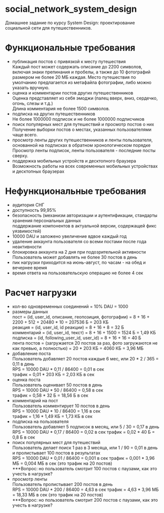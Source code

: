 # social_network_system_design
Домашнее задание по курсу System Design:
проектирование социальной сети для путешественников.

# Функциональные требования
- публикация постов с привязкой к месту путешествия  
Каждый пост может содержать описание до 2200 символов, включая знаки препинания и пробелы,
а также до 10 фотографий размером не более 20 МБ каждая.
Место путешествия по умолчанию предлагается из метафайла фотографии,
либо можно указать вручную.
- оценка и комментарии постов других путешественников  
Оценка представляет из себя эмоджи (палец вверх, вниз, сердечко, огонь, слезы и т.д.)  
Длина комментария не более 1500 символов.
- подписка на других путешественников  
Не более 1000000 подписок и не более 1000000 подписчиков
- поиск популярных мест для путешествий и просмотр постов о них  
Получение выборки постов о местах, указанных пользователями чаще всего.
- просмотр ленты других путешественников и ленты пользователя, основанной на подписках в обратном хронологическом порядке  
Просмотр ленты подписок, ленты пользователя - последние посты сверху.
- поддержка мобильных устройств и десктопного браузера  
Возможность работы на всех современных мобильных устройствах и десктопных браузерах

# Нефункциональные требования
- аудитория СНГ
- доступность 99,95%
- безопасность (механизм авторизации и аутентификации, стандарты хранения персональных данных  
  поддержание компонентов в актуальной версии, содержащей фикс уязвимостей)
- 10000 DAU и заложено увеличение вдвое каждый год
- удаление аккаунта пользователя со всеми постами после года неактивности
- блокировка аккаунта на 2 дня при подозрительной активности  
  Пользователь может добавлять не более 30 постов в день
- пик нагрузки приходится на июнь-август, по часам - на обед и вечернее время
- время ответа на пользовательскую операцию не более 4 сек

# Расчет нагрузки
- кол-во одновременных соединений = 10% DAU = 1000
- размеры данных  
  пост = (id, user_id, описание, геопозиция, фотографии) = 8 + 16 + 2200 + 512 + 20480 * 10 =  207536 Б = 203 КБ  
  реакция = (id, user_id, id реакции) =  8 + 16 + 8 = 32 Б  
  комментарий = (id, user_id, текст) = 8 + 16 + 1500 = 1524 Б = 1,49 КБ  
  подписка = (id, following_user_id, user_id) = 8 + 16 + 16 = 40 Б  
  лента постов = (загружается 20 постов за раз, фото загружаются не как превью, а полностью) = 20 * 203 КБ = 4060 КБ = 3,96 МБ
- добавление поста  
  Пользователь добавляет 20 постов каждые 6 мес, или 20 * 2 / 365 = 0,11 в день  
  RPS = 10000 DAU * 0,11 / 86400 = 0,01 в сек  
  трафик = 0,01 * 203 КБ = 2,03 КБ в сек
- оценка поста  
  Пользователь оценивает 50 постов в день  
  RPS = 10000 DAU * 50 / 86400 = 0,58 в сек  
  трафик = 0,58 * 32 Б = 18,56 Б в сек
- комментарий на пост  
  Пользователь комментирует 10 постов в день  
  RPS = 10000 DAU * 10 / 86400 = 1,16 в сек  
  трафик = 1,16 * 1,49 КБ = 1,73 КБ в сек
- подписка на пользователя  
  Пользователь добавляет 5 подписок в месяц, или 5 / 30 = 0,17 в день  
  RPS = 10000 DAU * 0,17 / 86400 = 0,02 в сек
  трафик = 0,02 * 40 Б = 0,8 Б в сек
- поиск популярных мест для путешествий  
  Пользователь делает поиск 1 раз в 3 месяца, или 1 / 90 = 0,01 в день и пролистывает 100 постов в результатах  
  RPS = 10000 DAU * 0,01 / 86400 = 0,001 в сек
  трафик = 0,001 * 3,96 МБ = 0,004 МБ в сек (это трафик на 20 постов)  
  ***Вопрос: но пользователь смотрит 100 постов с паузами, как это учесть в нагрузке?
- просмотр ленты  
  Пользователь пролистывает 200 постов в день  
  RPS = 10000 DAU * 200 / 86400 = 4,63 в сек
  трафик = 4,63 * 3,96 МБ = 18,33 МБ в сек (это трафик на 20 постов)  
  ***Вопрос: но пользователь смотрит 200 постов с паузами, как это учесть в нагрузке?